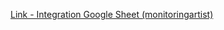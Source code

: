 [Link - Integration Google Sheet (monitoringartist)](https://github.com/monitoringartist/monitoring-for-managers)
